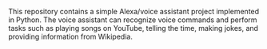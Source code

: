 This repository contains a simple Alexa/voice assistant project implemented in Python. The voice assistant can recognize voice commands and perform tasks such as playing songs on YouTube, 
telling the time, making jokes, and providing information from Wikipedia.
